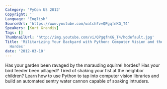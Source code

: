 ```yaml
---
Category: 'PyCon US 2012'
Copyright: ''
Language: 'English'
SourceUrl: 'https://www.youtube.com/watch?v=QPgqfnKG_T4'
Speakers: [Kurt Grandis]
Tags: []
ThumbnailUrl: 'http://img.youtube.com/vi/QPgqfnKG_T4/hqdefault.jpg'
Title: 'Militarizing Your Backyard with Python: Computer Vision and the Squirrel
  Hordes'
date: '2012-03-10'
---
```

Has your garden been ravaged by the marauding squirrel hordes? Has your bird
feeder been pillaged? Tired of shaking your fist at the neighbor children?
Learn how to use Python to tap into computer vision libraries and build an
automated sentry water cannon capable of soaking intruders.
